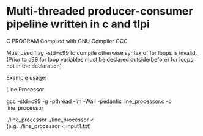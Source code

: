 # Multi-threaded producer-consumer pipeline written in c and tlpi

C PROGRAM
Compiled with GNU Compiler GCC

Must used flag -std=c99 to compile otherwise syntax of for loops is invalid.
(Prior to c99 for loop variables must be declared outside(before) for loops not in the declaration)

Example usage:

Line Processor

gcc -std=c99 -g -pthread -lm -Wall -pedantic line_processor.c -o line_processor

./line_processor
./line_processor < <inputfile>  
(e.g. ./line_processor < input1.txt)
